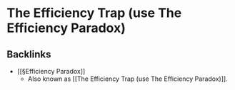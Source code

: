 # The Efficiency Trap (use The Efficiency Paradox)

## Backlinks
* [[§Efficiency Paradox]]
	* Also known as [[The Efficiency Trap (use The Efficiency Paradox)]].

<!-- {BearID:666DC842-EEA1-49F9-A608-AB8CE9290092-724-000002D067E43632} -->
